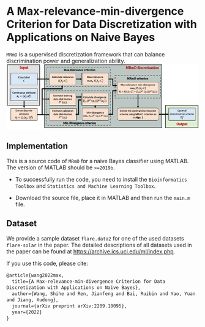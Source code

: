 # A Max-relevance-min-divergence Criterion for Data Discretization with Applications on Naive Bayes
`MRmD` is a supervised discretization framework that can balance discrimination power and generalization ability.
![](https://github.com/shellpower96/MRmD/blob/main/frame.png)

## Implementation
This is a source code of `MRmD` for a naive Bayes classifier using MATLAB. The version of MATLAB should be `>=2019b`.
- To successfully run the code, you need to install the `Bioinformatics Toolbox` and `Statistics and Machine Learning Toolbox`.
* Download the source file, place it in MATLAB and then run the `main.m` file.

## Dataset
We provide a sample dataset `flare.data2` for one of the used datasets `flare-solar` in the paper.
The detailed descriptions of all datasets used in the paper can be found at https://archive.ics.uci.edu/ml/index.php.

If you use this code, please cite:
```
@article{wang2022max,
  title={A Max-relevance-min-divergence Criterion for Data Discretization with Applications on Naive Bayes},
  author={Wang, Shihe and Ren, Jianfeng and Bai, Ruibin and Yao, Yuan and Jiang, Xudong},
  journal={arXiv preprint arXiv:2209.10095},
  year={2022}
}
```
